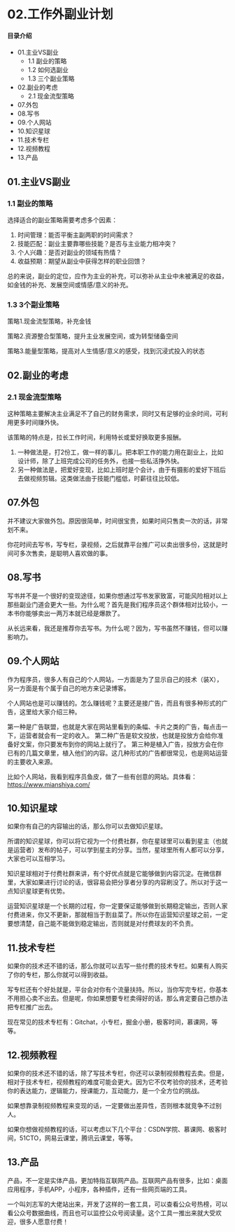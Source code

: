 # 02.工作外副业计划
#### 目录介绍
- 01.主业VS副业
  - 1.1 副业的策略
  - 1.2 如何选副业
  - 1.3 三个副业策略
- 02.副业的考虑
  - 2.1 现金流型策略
- 07.外包
- 08.写书
- 09.个人网站
- 10.知识星球
- 11.技术专栏
- 12.视频教程
- 13.产品



## 01.主业VS副业

### 1.1 副业的策略

选择适合的副业策略需要考虑多个因素：

1. 时间管理：能否平衡主副两职的时间需求？
2. 技能匹配：副业主要靠哪些技能？是否与主业能力相冲突？
3. 个人兴趣：是否对副业的领域有热情？
4. 收益预期：期望从副业中获得怎样的职业回馈？ 

总的来说，副业的定位，应作为主业的补充，可以弥补从主业中未被满足的收益，如金钱的补充、发展空间或情感/意义的补充。


### 1.3 3个副业策略

策略1.现金流型策略，补充金钱

策略2.资源整合型策略，提升主业发展空间，或为转型储备空间

策略3.能量型策略，提高对人生情感/意义的感受，找到沉浸式投入的状态

## 02.副业的考虑

### 2.1 现金流型策略

这种策略主要解决主业满足不了自己的财务需求，同时又有足够的业余时间，可利用更多时间赚外快。

该策略的特点是，拉长工作时间，利用特长或爱好换取更多报酬。

1. 一种做法是，打2份工，做一样的事儿。把本职工作的能力用在副业上，比如设计师，除了上班完成公司的任务外，也接一些私活挣外快。
2. 另一种做法是，把爱好变现，比如上班时是个会计，由于有摄影的爱好下班后去做视频剪辑。这类做法由于技能门槛低，时薪往往比较低。





## 07.外包

并不建议大家做外包。原因很简单，时间很宝贵，如果时间只售卖一次的话，非常划不来。

你花时间去写书，写专栏，录视频，之后就靠平台推广可以卖出很多份，这就是时间可多次售卖，是聪明人喜欢做的事。

## 08.写书

写书并不是一个很好的变现途径，如果你想通过写书发家致富，可能风险相对以上那些副业门道会更大一些。为什么呢？首先是我们程序员这个群体相对比较小，一本书你能够卖出一两万本就已经是爆款了。

从长远来看，我还是推荐你去写书。为什么呢？因为，写书虽然不赚钱，但可以赚影响力。

## 09.个人网站

作为程序员，很多人有自己的个人网站，一方面是为了显示自己的技术（装X），另一方面是有个属于自己的地方来记录博客。

个人网站也是可以赚钱的。怎么赚钱呢？主要还是接广告，而且有很多种形式的广告，这里给大家介绍三种。

第一种是广告联盟，也就是大家在网站里看到的条幅、卡片之类的广告，每点击一下，运营者就会有一定的收入。
第二种广告是软文投放，也就是投放方会给你准备好文案，你只要发布到你的网站上就行了。
第三种是植入广告，投放方会在你已有的几篇文章里，植入他们的内容。这几种形式的广告都很常见，也是网站运营的主要收入来源。

比如个人网站，我看到程序员鱼皮，做了一些有创意的网站。具体看：https://www.mianshiya.com/

## 10.知识星球

如果你有自己的内容输出的话，那么你可以去做知识星球。

所谓的知识星球，你可以将它视为一个付费社群，你在星球里可以看到星主（也就是运营者）发布的帖子，可以学到星主的分享。当然，星球里所有人都可以分享，大家也可以互相学习。

知识星球相对于付费社群来讲，有个好优点就是它能够做到内容沉淀。在微信群里，大家如果进行讨论的话，很容易会把分享者分享的内容刷没了。所以对于这一点知识星球更有优势。

运营知识星球是一个长期的过程，你一定要保证能够做到长期稳定输出，否则人家付费进来，你又不更新，那就相当于割韭菜了。所以你在运营知识星球之前，一定要想清楚，自己能不能做到稳定输出，否则就是对付费球友的不负责。

## 11.技术专栏

如果你的技术还不错的话，那么你就可以去写一些付费的技术专栏。如果有人购买了你的专栏，那么你就可以得到收益。

写专栏还有个好处就是，平台会对你有个流量扶持。所以，当你写完专栏，你基本不用担心卖不出去。但是呢，你如果想要专栏卖得好的话，那么肯定要自己想办法把专栏推广出去。

现在常见的技术专栏有：Gitchat，小专栏，掘金小册，极客时间，慕课网，等等。

## 12.视频教程

如果你的技术还不错的话，除了写技术专栏，你还可以录制视频教程去卖。但是，相对于技术专栏，视频教程的难度可能会更大。因为它不仅考验你的技术，还考验你的表达能力，逻辑能力，授课能力，互动能力，是一个全方位的挑战。

如果想靠录制视频教程来变现的话，一定要做出差异性，否则根本就竞争不过别人。

如果你想做视频教程的话，可以考虑以下几个平台：CSDN学院、慕课网、极客时间，51CTO，网易云课堂，腾讯云课堂，等等。

## 13.产品

产品，不一定是实体产品，更加特指互联网产品。互联网产品有很多，比如：桌面应用程序，手机APP，小程序，各种插件，还有一些网页端的工具。

一个叫刘志军的大佬站出来，开发了这样的一套工具，可以查看公众号热榜，可以看公众号数据曲线，而且也可以监控公众号阅读量。这个工具一推出来就大受欢迎，很多人愿意付费！

















